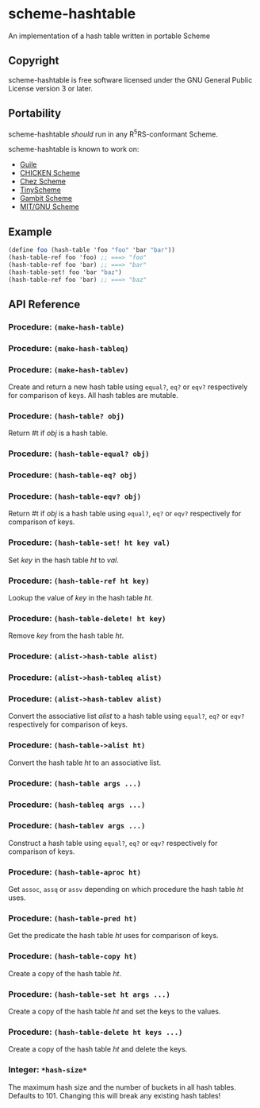 # scheme-hashtable
An implementation of a hash table written in portable Scheme

## Copyright
scheme-hashtable is free software licensed under the GNU General Public License version 3 or later.

## Portability
scheme-hashtable _should_ run in any R<sup>5</sup>RS-conformant Scheme.

scheme-hashtable is known to work on:
 * [Guile](http://www.gnu.org/software/guile/)
 * [CHICKEN Scheme](http://call-cc.org/)
 * [Chez Scheme](http://cisco.github.io/ChezScheme/)
 * [TinyScheme](http://tinyscheme.sourceforge.net/)
 * [Gambit Scheme](http://gambitscheme.org/)
 * [MIT/GNU Scheme](http://www.gnu.org/software/mit-scheme/)

## Example
```scheme
(define foo (hash-table 'foo "foo" 'bar "bar"))
(hash-table-ref foo 'foo) ;; ===> "foo"
(hash-table-ref foo 'bar) ;; ===> "bar"
(hash-table-set! foo 'bar "baz")
(hash-table-ref foo 'bar) ;; ===> "baz"
```

## API Reference
### Procedure: `(make-hash-table)`
### Procedure: `(make-hash-tableq)`
### Procedure: `(make-hash-tablev)`
Create and return a new hash table using `equal?`, `eq?` or `eqv?` respectively for comparison of keys.
All hash tables are mutable.
### Procedure: `(hash-table? obj)`
Return #t if _obj_ is a hash table.
### Procedure: `(hash-table-equal? obj)`
### Procedure: `(hash-table-eq? obj)`
### Procedure: `(hash-table-eqv? obj)`
Return #t if _obj_ is a hash table using `equal?`, `eq?` or `eqv?` respectively for comparison of keys.
### Procedure: `(hash-table-set! ht key val)`
Set _key_ in the hash table _ht_ to _val_.
### Procedure: `(hash-table-ref ht key)`
Lookup the value of _key_ in the hash table _ht_.
### Procedure: `(hash-table-delete! ht key)`
Remove _key_ from the hash table _ht_.
### Procedure: `(alist->hash-table alist)`
### Procedure: `(alist->hash-tableq alist)`
### Procedure: `(alist->hash-tablev alist)`
Convert the associative list _alist_ to a hash table using `equal?`, `eq?` or `eqv?` respectively for comparison of keys.
### Procedure: `(hash-table->alist ht)`
Convert the hash table _ht_ to an associative list.
### Procedure: `(hash-table args ...)`
### Procedure: `(hash-tableq args ...)`
### Procedure: `(hash-tablev args ...)`
Construct a hash table using `equal?`, `eq?` or `eqv?` respectively for comparison of keys.
### Procedure: `(hash-table-aproc ht)`
Get `assoc`, `assq` or `assv` depending on which procedure the hash table _ht_ uses.
### Procedure: `(hash-table-pred ht)`
Get the predicate the hash table _ht_ uses for comparison of keys.
### Procedure: `(hash-table-copy ht)`
Create a copy of the hash table _ht_.
### Procedure: `(hash-table-set ht args ...)`
Create a copy of the hash table _ht_ and set the keys to the values.
### Procedure: `(hash-table-delete ht keys ...)`
Create a copy of the hash table _ht_ and delete the keys.
### Integer: `*hash-size*`
The maximum hash size and the number of buckets in all hash tables. Defaults to 101. Changing this will break any existing hash tables!
